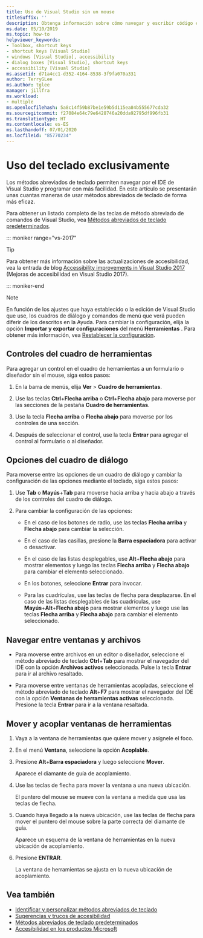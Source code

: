 ```yaml
---
title: Uso de Visual Studio sin un mouse
titleSuffix: ''
description: Obtenga información sobre cómo navegar y escribir código en el entorno de desarrollo integrado (IDE) de Visual Studio usando únicamente el teclado.
ms.date: 05/10/2019
ms.topic: how-to
helpviewer_keywords:
- Toolbox, shortcut keys
- shortcut keys [Visual Studio]
- windows [Visual Studio], accessibility
- dialog boxes [Visual Studio], shortcut keys
- accessibility [Visual Studio]
ms.assetid: d71a4cc1-d352-4164-8538-3f9fa070a331
author: TerryGLee
ms.author: tglee
manager: jillfra
ms.workload:
- multiple
ms.openlocfilehash: 5a8c14f59b87be1e59b5d115ea84b555677cda32
ms.sourcegitcommit: f27084e64c79e6428746a20dda92795df996fb31
ms.translationtype: HT
ms.contentlocale: es-ES
ms.lasthandoff: 07/01/2020
ms.locfileid: "85770234"
---
```

# <a name="how-to-use-the-keyboard-exclusively"></a>Uso del teclado exclusivamente

Los métodos abreviados de teclado permiten navegar por el IDE de Visual Studio y programar con más facilidad. En este artículo se presentarán unas cuantas maneras de usar métodos abreviados de teclado de forma más eficaz.

Para obtener un listado completo de las teclas de método abreviado de comandos de Visual Studio, vea [Métodos abreviados de teclado predeterminados](../../ide/default-keyboard-shortcuts-in-visual-studio.md).

::: moniker range="vs-2017"

> [!TIP]
> Para obtener más información sobre las actualizaciones de accesibilidad, vea la entrada de blog [Accessibility improvements in Visual Studio 2017](https://devblogs.microsoft.com/visualstudio/accessibility-improvements-in-visual-studio-2017-version-15-3/) (Mejoras de accesibilidad en Visual Studio 2017).

::: moniker-end

> [!NOTE]
> En función de los ajustes que haya establecido o la edición de Visual Studio que use, los cuadros de diálogo y comandos de menú que verá pueden diferir de los descritos en la Ayuda. Para cambiar la configuración, elija la opción **Importar y exportar configuraciones** del menú **Herramientas** . Para obtener más información, vea [Restablecer la configuración](../environment-settings.md#reset-settings).

## <a name="toolbox-controls"></a>Controles del cuadro de herramientas

Para agregar un control en el cuadro de herramientas a un formulario o diseñador sin el mouse, siga estos pasos:

1. En la barra de menús, elija **Ver** > **Cuadro de herramientas**.

2. Use las teclas **Ctrl**+**Flecha arriba** o **Ctrl**+**Flecha abajo** para moverse por las secciones de la pestaña **Cuadro de herramientas**.

3. Use la tecla **Flecha arriba** o **Flecha abajo** para moverse por los controles de una sección.

4. Después de seleccionar el control, use la tecla **Entrar** para agregar el control al formulario o al diseñador.

## <a name="dialog-box-options"></a>Opciones del cuadro de diálogo

Para moverse entre las opciones de un cuadro de diálogo y cambiar la configuración de las opciones mediante el teclado, siga estos pasos:

1. Use **Tab** o **Mayús**+**Tab** para moverse hacia arriba y hacia abajo a través de los controles del cuadro de diálogo.

2. Para cambiar la configuración de las opciones:

   - En el caso de los botones de radio, use las teclas **Flecha arriba** y **Flecha abajo** para cambiar la selección.

   - En el caso de las casillas, presione la **Barra espaciadora** para activar o desactivar.

   - En el caso de las listas desplegables, use **Alt**+**Flecha abajo** para mostrar elementos y luego las teclas **Flecha arriba** y **Flecha abajo** para cambiar el elemento seleccionado.

   - En los botones, seleccione **Entrar** para invocar.

   - Para las cuadrículas, use las teclas de flecha para desplazarse. En el caso de las listas desplegables de las cuadrículas, use **Mayús**+**Alt**+**Flecha abajo** para mostrar elementos y luego use las teclas **Flecha arriba** y **Flecha abajo** para cambiar el elemento seleccionado.

## <a name="navigate-between-windows-and-files"></a>Navegar entre ventanas y archivos

- Para moverse entre archivos en un editor o diseñador, seleccione el método abreviado de teclado **Ctrl**+**Tab** para mostrar el navegador del IDE con la opción **Archivos activos** seleccionada. Pulse la tecla **Entrar** para ir al archivo resaltado.

- Para moverse entre ventanas de herramientas acopladas, seleccione el método abreviado de teclado **Alt**+**F7** para mostrar el navegador del IDE con la opción **Ventanas de herramientas activas** seleccionada. Presione la tecla **Entrar** para ir a la ventana resaltada.

## <a name="move-and-dock-tool-windows"></a>Mover y acoplar ventanas de herramientas

1. Vaya a la ventana de herramientas que quiere mover y asígnele el foco.

2. En el menú **Ventana**, seleccione la opción **Acoplable**.

3. Presione **Alt**+**Barra espaciadora** y luego seleccione **Mover**.

   Aparece el diamante de guía de acoplamiento.

4. Use las teclas de flecha para mover la ventana a una nueva ubicación.

   El puntero del mouse se mueve con la ventana a medida que usa las teclas de flecha.

5. Cuando haya llegado a la nueva ubicación, use las teclas de flecha para mover el puntero del mouse sobre la parte correcta del diamante de guía.

   Aparece un esquema de la ventana de herramientas en la nueva ubicación de acoplamiento.

6. Presione **ENTRAR**.

   La ventana de herramientas se ajusta en la nueva ubicación de acoplamiento.

## <a name="see-also"></a>Vea también

* [Identificar y personalizar métodos abreviados de teclado](../../ide/identifying-and-customizing-keyboard-shortcuts-in-visual-studio.md)
* [Sugerencias y trucos de accesibilidad](../../ide/reference/accessibility-tips-and-tricks.md)
* [Métodos abreviados de teclado predeterminados](../../ide/default-keyboard-shortcuts-in-visual-studio.md)
* [Accesibilidad en los productos Microsoft](https://www.microsoft.com/accessibility/)
